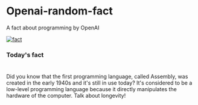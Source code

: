 
# Openai-random-fact
 A fact about programming by OpenAI

[![fact](https://github.com/MarioVidoni/openai-daily-fact/actions/workflows/main.yml/badge.svg)](https://github.com/MarioVidoni/openai-daily-fact/actions/workflows/main.yml)

### Today's fact
# 
Did you know that the first programming language, called Assembly, was created in the early 1940s and it's still in use today? It's considered to be a low-level programming language because it directly manipulates the hardware of the computer. Talk about longevity!